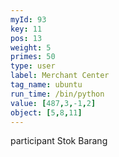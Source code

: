 ```yaml
---
myId: 93
key: 11
pos: 13
weight: 5
primes: 50
type: user
label: Merchant Center
tag_name: ubuntu
run_time: /bin/python
value: [487,3,-1,2]
object: [5,8,11]
---
```

participant Stok Barang
